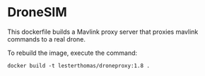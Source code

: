 # DroneSIM

This dockerfile builds a Mavlink proxy server that proxies mavlink commands to a real drone.

To rebuild the image, execute the command:

```
docker build -t lesterthomas/droneproxy:1.8 .
```